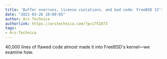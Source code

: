 ```yaml
---
title: 'Buffer overruns, license violations, and bad code: FreeBSD 13’s close call'
date: "2021-03-26 10:00:05"
author: Ars Technica
authorlink: https://arstechnica.com/?p=1751073
tags:
- Ars-Technica
---
```

40,000 lines of flawed code almost made it into FreeBSD's kernel—we examine how.